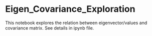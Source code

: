 # Eigen_Covariance_Exploration
This notebook explores the relation between eigenvector/values and covariance matrix. See details in ipynb file.
